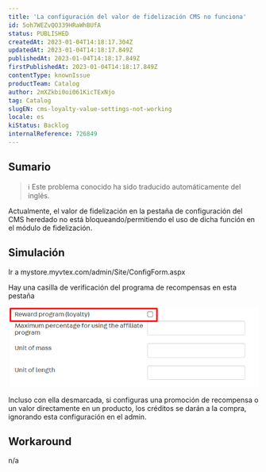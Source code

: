 ```yaml
---
title: 'La configuración del valor de fidelización CMS no funciona'
id: 5oh7WEZvQO339HRaWhBUfA
status: PUBLISHED
createdAt: 2023-01-04T14:18:17.304Z
updatedAt: 2023-01-04T14:18:17.849Z
publishedAt: 2023-01-04T14:18:17.849Z
firstPublishedAt: 2023-01-04T14:18:17.849Z
contentType: knownIssue
productTeam: Catalog
author: 2mXZkbi0oi061KicTExNjo
tag: Catalog
slugEN: cms-loyalty-value-settings-not-working
locale: es
kiStatus: Backlog
internalReference: 726849
---
```


## Sumario

>ℹ️ Este problema conocido ha sido traducido automáticamente del inglés.



Actualmente, el valor de fidelización en la pestaña de configuración del CMS heredado no está bloqueando/permitiendo el uso de dicha función en el módulo de fidelización.




##

## Simulación


Ir a mystore.myvtex.com/admin/Site/ConfigForm.aspx

Hay una casilla de verificación del programa de recompensas en esta pestaña

 ![](https://raw.githubusercontent.com/vtexdocs/known-issues/refs/heads/main/docs/es/known-issues/Catalog/la-configuracion-del-valor-de-fidelizacion-cms-no-funciona_1.png)

Incluso con ella desmarcada, si configuras una promoción de recompensa o un valor directamente en un producto, los créditos se darán a la compra, ignorando esta configuración en el admin.





## Workaround


n/a




